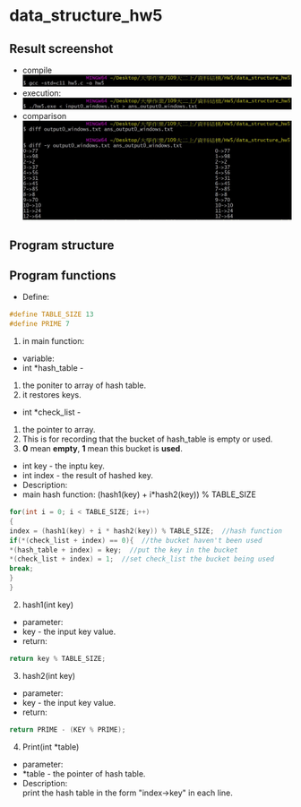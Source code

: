 # data_structure_hw5
## Result screenshot
* compile
![image](https://github.com/ShawnLu31/data_structure_hw5/blob/main/compile.JPG)
* execution:
![image](https://github.com/ShawnLu31/data_structure_hw5/blob/main/execution.JPG)
* comparison
![image](https://github.com/ShawnLu31/data_structure_hw5/blob/main/diff.JPG)
## Program structure
## Program functions
* Define:  
```c
#define TABLE_SIZE 13  
#define PRIME 7
```
1. in main function:
* variable:
* int *hash_table - 
1. the poniter to array of hash table.  
2. it restores keys.
* int *check_list - 
1. the pointer to array.  
2. This is for recording that the bucket of hash_table is empty or used.  
3. **0** mean **empty**, **1** mean this bucket is **used**.  
* int key - the inptu key.
* int index - the result of hashed key.
* Description:  
* main hash function: (hash1(key) + i*hash2(key)) % TABLE_SIZE
```c
for(int i = 0; i < TABLE_SIZE; i++)
{
index = (hash1(key) + i * hash2(key)) % TABLE_SIZE;  //hash function
if(*(check_list + index) == 0){  //the bucket haven't been used
*(hash_table + index) = key;  //put the key in the bucket
*(check_list + index) = 1;  //set check_list the bucket being used
break;
}
}
```
2. hash1(int key)
* parameter:
* key - the input key value.
* return:  
```c
return key % TABLE_SIZE;
```
3. hash2(int key)
* parameter:
* key - the input key value.
* return:  
```c
return PRIME - (KEY % PRIME);
```
4. Print(int *table)
* parameter:
* *table - the pointer of hash table.
* Description:  
print the hash table in the form "index->key" in each line.

